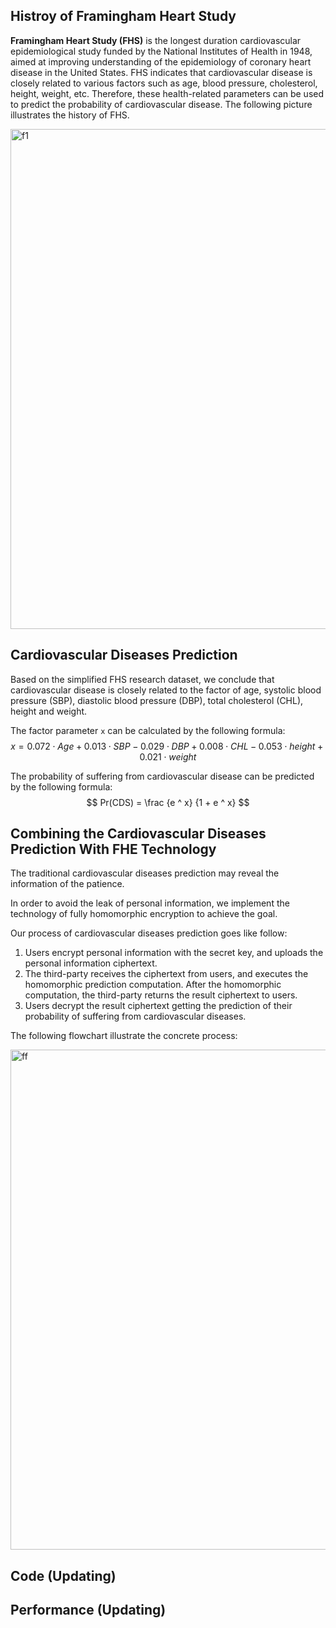 ## Histroy of Framingham Heart Study

**Framingham Heart Study (FHS)** is the longest duration cardiovascular epidemiological study funded by the National Institutes of Health in 1948, aimed at improving understanding of the epidemiology of coronary heart disease in the United States. FHS indicates that cardiovascular disease is closely related to various factors such as age, blood pressure, cholesterol, height, weight, etc. Therefore, these health-related parameters can be used to predict the probability of cardiovascular disease. The following picture illustrates the history of FHS.


![f1](f1.png)

<style>
    img[alt="f1"]{
        width:800px;
    }
</style>



## Cardiovascular Diseases Prediction

Based on the simplified FHS research dataset, we conclude that cardiovascular disease is closely related to the factor of age, systolic blood pressure (SBP), diastolic blood pressure (DBP), total cholesterol (CHL), height and weight.

The factor parameter `x` can be calculated by the following formula:
$$ x = 0.072 \cdot Age + 0.013 \cdot SBP - 0.029 \cdot DBP + 0.008 \cdot CHL - 0.053 \cdot height + 0.021 \cdot weight $$



The probability of suffering from cardiovascular disease can be predicted by the following formula:
$$ Pr(CDS) = \frac {e ^ x} {1 + e ^ x} $$




## Combining the Cardiovascular Diseases Prediction With FHE Technology

The traditional cardiovascular diseases prediction may reveal the information of the patience. 

In order to avoid the leak of personal information, we implement the technology of fully homomorphic encryption to achieve the goal.

Our process of cardiovascular diseases prediction goes like follow:

1. Users encrypt personal information with the secret key, and uploads the personal information ciphertext.
2. The third-party receives the ciphertext from users, and executes the homomorphic prediction computation. After the homomorphic computation, the third-party returns the result ciphertext to users.
3. Users decrypt the result ciphertext getting the prediction of their probability of suffering from cardiovascular diseases.



The following flowchart illustrate the concrete process:



![ff](flowf.png)

<style>
    img[alt="ff"]{
        width:800px;
    }
</style>

## Code (Updating)





## Performance (Updating)


